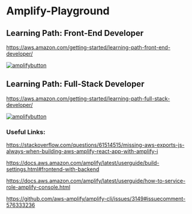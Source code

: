# Amplify-Playground

## Learning Path: Front-End Developer

https://aws.amazon.com/getting-started/learning-path-front-end-developer/

[![amplifybutton](https://oneclick.amplifyapp.com/button.svg)](https://console.aws.amazon.com/amplify/home#/deploy?repo=https://github.com/Dmitry-White/Amplify-Playground/tree/master/frontend-path)

## Learning Path: Full-Stack Developer

https://aws.amazon.com/getting-started/learning-path-full-stack-developer/

[![amplifybutton](https://oneclick.amplifyapp.com/button.svg)](https://console.aws.amazon.com/amplify/home#/deploy?repo=https://github.com/Dmitry-White/Amplify-Playground/tree/master/fullstack-path)


### Useful Links:

https://stackoverflow.com/questions/61514515/missing-aws-exports-js-always-when-building-aws-amplify-react-app-with-amplify-i

https://docs.aws.amazon.com/amplify/latest/userguide/build-settings.html#frontend-with-backend

https://docs.aws.amazon.com/amplify/latest/userguide/how-to-service-role-amplify-console.html

https://github.com/aws-amplify/amplify-cli/issues/3149#issuecomment-576333236
